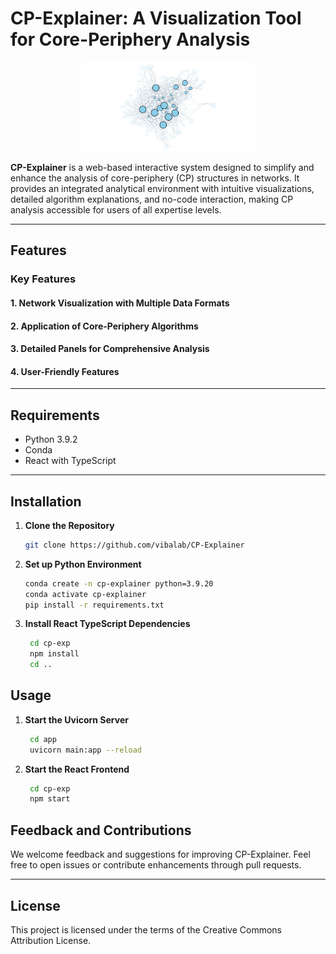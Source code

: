 # CP-Explainer: A Visualization Tool for Core-Periphery Analysis

<p align="center">
  <img src="./graph.png" alt="Anime" width="55%"/>
</p>

**CP-Explainer** is a web-based interactive system designed to simplify and enhance the analysis of core-periphery (CP) structures in networks. It provides an integrated analytical environment with intuitive visualizations, detailed algorithm explanations, and no-code interaction, making CP analysis accessible for users of all expertise levels.

---

## Features

### Key Features

#### 1. **Network Visualization with Multiple Data Formats**

#### 2. **Application of Core-Periphery Algorithms**

#### 3. **Detailed Panels for Comprehensive Analysis**

#### 4. **User-Friendly Features**

---

## Requirements

- Python 3.9.2
- Conda
- React with TypeScript

---

## Installation

1. **Clone the Repository**
   ```bash
   git clone https://github.com/vibalab/CP-Explainer
   ```
2. **Set up Python Environment**

   ```bash
   conda create -n cp-explainer python=3.9.20
   conda activate cp-explainer
   pip install -r requirements.txt
   ```

3. **Install React TypeScript Dependencies**
   ```bash
    cd cp-exp
    npm install
    cd ..
   ```

## Usage

1. **Start the Uvicorn Server**
   ```bash
    cd app
    uvicorn main:app --reload
   ```
2. **Start the React Frontend**
   ```bash
    cd cp-exp
    npm start
   ```

## Feedback and Contributions

We welcome feedback and suggestions for improving CP-Explainer. Feel free to open issues or contribute enhancements through pull requests.

---

## License

This project is licensed under the terms of the Creative Commons Attribution License.
